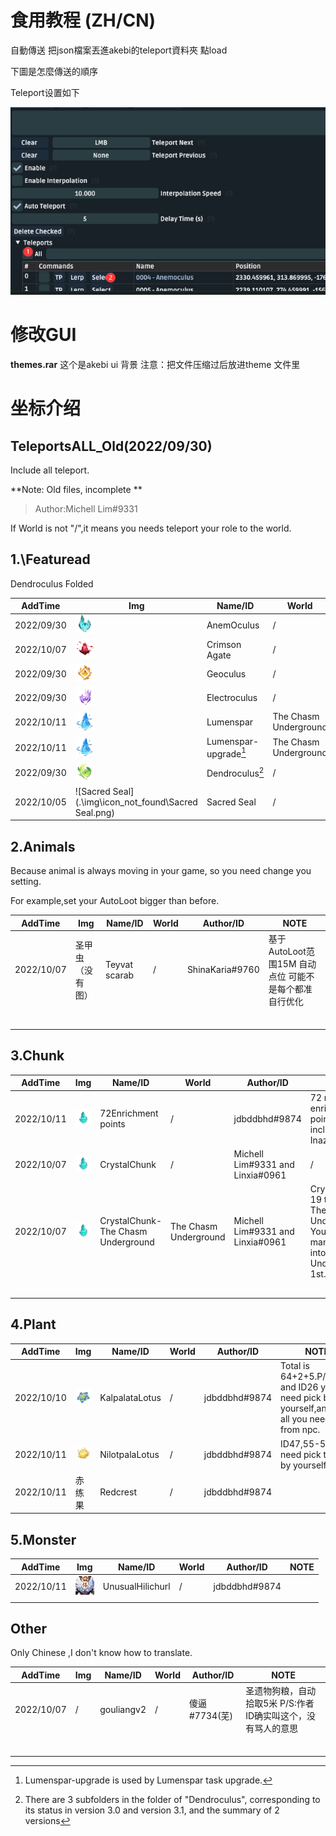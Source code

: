 # 食用教程 (ZH/CN)

自動傳送 把json檔案丟進akebi的teleport資料夾 點load  

下圖是怎麼傳送的順序

Teleport设置如下

![set](.\img\set.png)

# 修改GUI

**themes.rar** 这个是akebi ui 背景 注意：把文件压缩过后放进theme 文件里

# 坐标介绍

## TeleportsALL_Old(2022/09/30)

Include all teleport.

**Note: Old files, incomplete **

> Author:Michell Lim#9331



If World is not "/",it means you needs teleport your role to the world.

## 1.\Featuread

Dendroculus Folded

| AddTime    | Img                                                  | Name/ID               | World                 | Author/ID     |
| ---------- | ---------------------------------------------------- | --------------------- | --------------------- | ------------- |
| 2022/09/30 | ![Anemoculus](.\img\icons\Anemoculus.png)            | AnemOculus            | /                     | inkay#5122    |
| 2022/10/07 | ![CrimsonAgate](.\img\icons\CrimsonAgate.png)        | Crimson Agate         | /                     | 𝓜𝓪𝓻𝓽𝓲𝓷#6895   |
| 2022/09/30 | ![Geoculus](.\img\icons\Geoculus.png)                | Geoculus              | /                     | inkay#5122    |
| 2022/09/30 | ![Electroculus](.\img\icons\Electroculus.png)        | Electroculus          | /                     | inkay#5122    |
| 2022/10/11 | ![Lumenspar](.\img\icons\Lumenspar.png)              | Lumenspar             | The Chasm Underground | emma1259#3965 |
| 2022/10/11 | ![Lumenspar](.\img\icons\Lumenspar.png)              | Lumenspar-upgrade[^1] | The Chasm Underground | emma1259#3965 |
| 2022/09/30 | ![Dendroculus](.\img\icons\Dendroculus.png)          | Dendroculus[^2]       | /                     | inkay#5122    |
| 2022/10/05 | ![Sacred Seal](.\img\icon_not_found\Sacred Seal.png) | Sacred Seal           | /                     | Misuki#9695   |





[^1]:  Lumenspar-upgrade is used by Lumenspar task upgrade.
[^2 ]:There are 3 subfolders in the folder of "Dendroculus", corresponding to its status in version 3.0 and version 3.1, and the summary of 2 versions



## 2.Animals

Because animal is always moving in your game, so you need change you setting.

For example,set your AutoLoot bigger than before.

| AddTime    | Img              | Name/ID       | World | Author/ID       | NOTE                                                   |
| ---------- | ---------------- | ------------- | ----- | --------------- | ------------------------------------------------------ |
| 2022/10/07 | 圣甲虫（没有图） | Teyvat scarab | /     | ShinaKaria#9760 | 基于AutoLoot范围15M 自动点位 可能不是每个都准 自行优化 |
|            |                  |               |       |                 |                                                        |
|            |                  |               |       |                 |                                                        |
|            |                  |               |       |                 |                                                        |
|            |                  |               |       |                 |                                                        |
|            |                  |               |       |                 |                                                        |
|            |                  |               |       |                 |                                                        |



## 3.Chunk



| AddTime    | Img                                           | Name/ID                            | World                 | Author/ID                        | NOTE                                                         |
| ---------- | --------------------------------------------- | ---------------------------------- | --------------------- | -------------------------------- | ------------------------------------------------------------ |
| 2022/10/11 | ![CrystalChunk](.\img\icons\CrystalChunk.png) | 72Enrichment points                | /                     | jdbddbhd#9874                    | 72 mineral enrichment points, including Inazuma              |
| 2022/10/07 | ![CrystalChunk](.\img\icons\CrystalChunk.png) | CrystalChunk                       | /                     | Michell Lim#9331 and Linxia#0961 | /                                                            |
| 2022/10/07 | ![CrystalChunk](.\img\icons\CrystalChunk.png) | CrystalChunk-The Chasm Underground | The Chasm Underground | Michell Lim#9331 and Linxia#0961 | CrystalChunk-19 to 43 is The Chasm Underground. You need manually tp into Chasm Underground 1st. |
|            |                                               |                                    |                       |                                  |                                                              |
|            |                                               |                                    |                       |                                  |                                                              |
|            |                                               |                                    |                       |                                  |                                                              |
|            |                                               |                                    |                       |                                  |                                                              |
|            |                                               |                                    |                       |                                  |                                                              |

## 4.Plant



| AddTime    | Img                                               | Name/ID        | World | Author/ID     | NOTE                                                         |
| ---------- | ------------------------------------------------- | -------------- | ----- | ------------- | ------------------------------------------------------------ |
| 2022/10/10 | ![KalpalataLotus](.\img\icons\KalpalataLotus.png) | KalpalataLotus | /     | jdbddbhd#9874 | Total is 64+2+5.P/S:ID25 and ID26 you need pick by yourself,and 5 of all you need buy from npc. |
| 2022/10/11 | ![NilotpalaLotus](.\img\icons\NilotpalaLotus.png) | NilotpalaLotus | /     | jdbddbhd#9874 | ID47,55-57,you need pick them by yourself.                   |
| 2022/10/11 | 赤练果                                            | Redcrest       | /     | jdbddbhd#9874 |                                                              |

## 5.Monster

| AddTime    | Img                                                   | Name/ID          | World | Author/ID     | NOTE |
| ---------- | ----------------------------------------------------- | ---------------- | ----- | ------------- | ---- |
| 2022/10/11 | ![UnusualHilichurl](.\img\icons\UnusualHilichurl.png) | UnusualHilichurl | /     | jdbddbhd#9874 |      |
|            |                                                       |                  |       |               |      |



## Other

Only Chinese ,I don't know how to translate.

| AddTime    | Img  | Name/ID    | World | Author/ID     | NOTE                                                         |
| ---------- | ---- | ---------- | ----- | ------------- | ------------------------------------------------------------ |
| 2022/10/07 | /    | gouliangv2 | /     | 傻逼#7734(芜) | 圣遗物狗粮，自动拾取5米            P/S:作者ID确实叫这个，没有骂人的意思 |
|            |      |            |       |               |                                                              |
|            |      |            |       |               |                                                              |
|            |      |            |       |               |                                                              |
|            |      |            |       |               |                                                              |
|            |      |            |       |               |                                                              |
|            |      |            |       |               |                                                              |